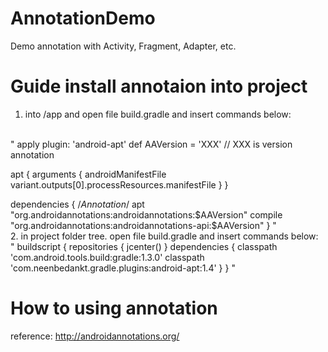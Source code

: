 # AnnotationDemo
Demo annotation with Activity, Fragment, Adapter, etc.

# Guide install annotaion into project
1. into /app and open file build.gradle and insert commands below:
<br/>
"
  apply plugin: 'android-apt'
  def AAVersion = 'XXX' // XXX is version annotation
  
  apt {
    arguments {
        androidManifestFile variant.outputs[0].processResources.manifestFile
    }
  }
  
  dependencies {
    /*Annotation*/
    apt "org.androidannotations:androidannotations:$AAVersion"
    compile "org.androidannotations:androidannotations-api:$AAVersion"
  }
"
<br/>
2. in project folder tree. open file build.gradle and insert commands below:
<br/>
"
  buildscript {
    repositories {
        jcenter()
    }
    dependencies {
        classpath 'com.android.tools.build:gradle:1.3.0'
        classpath 'com.neenbedankt.gradle.plugins:android-apt:1.4'
    }
  }
"

# How to using annotation
reference: http://androidannotations.org/
